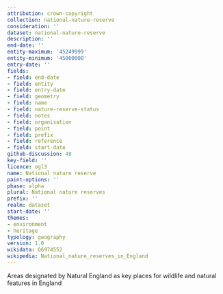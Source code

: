 ```yaml
---
attribution: crown-copyright
collection: national-nature-reserve
consideration: ''
dataset: national-nature-reserve
description: ''
end-date: ''
entity-maximum: '45249999'
entity-minimum: '45000000'
entry-date: ''
fields:
- field: end-date
- field: entity
- field: entry-date
- field: geometry
- field: name
- field: nature-reserve-status
- field: notes
- field: organisation
- field: point
- field: prefix
- field: reference
- field: start-date
github-discussion: 48
key-field: ''
licence: ogl3
name: National nature reserve
paint-options: ''
phase: alpha
plural: National nature reserves
prefix: ''
realm: dataset
start-date: ''
themes:
- environment
- heritage
typology: geography
version: 1.0
wikidata: Q6974552
wikipedia: National_nature_reserves_in_England
---
```


Areas designated by Natural England as key places for wildlife and natural features in England